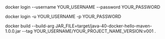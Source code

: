 docker login --username YOUR_USERNAME --password YOUR_PASSWORD

docker login -u YOUR_USERNAME -p YOUR_PASSWORD


docker build  --build-arg  JAR_FILE=target/java-40-docker-hello-maven-1.0.0.jar  --tag  YOUR_USERNAME/YOUR_PROJECT_NAME_VERSION:v001 .







